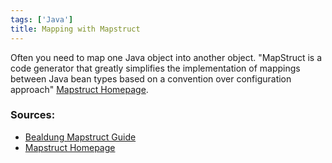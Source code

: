 ```yaml
---
tags: ['Java']
title: Mapping with Mapstruct
---
```


Often you need to map one Java object into another object.
"MapStruct is a code generator that greatly simplifies the implementation of mappings between Java bean types based on a convention over configuration approach"
[Mapstruct Homepage](https://mapstruct.org/).


### Sources:
* [Bealdung Mapstruct Guide](https://www.baeldung.com/mapstruct)
* [Mapstruct Homepage](https://mapstruct.org/)
